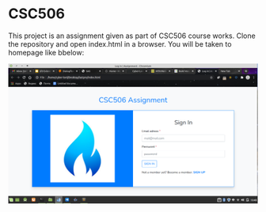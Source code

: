 # CSC506
This project is an assignment given as part of CSC506 course works. 
Clone the repository and open index.html in a browser. You will be taken to homepage like bbelow:
<p align="center">
  <img src="https://github.com/Cyber-Lord/CSC506/blob/default/screenshots/index.png" width="700" title="hover text">
</p>
